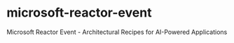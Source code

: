# microsoft-reactor-event
Microsoft Reactor Event - Architectural Recipes for AI-Powered Applications
